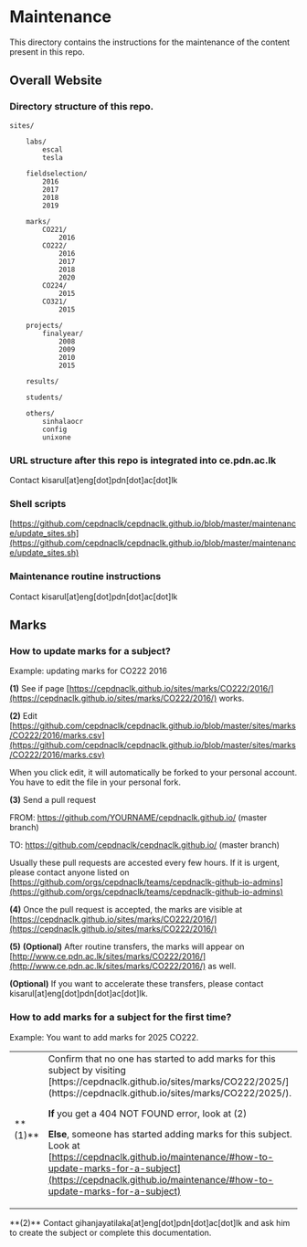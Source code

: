 # Maintenance

This directory contains the instructions for the maintenance of the content present in this repo.

## Overall Website

### Directory structure of this repo.
    sites/

        labs/
            escal
            tesla

        fieldselection/
            2016
            2017
            2018
            2019

        marks/
            CO221/
                2016
            CO222/
                2016
                2017
                2018
                2020
            CO224/
                2015
            CO321/
                2015

        projects/
            finalyear/
                2008
                2009
                2010
                2015

        results/

        students/

        others/
            sinhalaocr
            config
            unixone
        
### URL structure after this repo is integrated into ce.pdn.ac.lk

Contact kisarul[at]eng[dot]pdn[dot]ac[dot]lk

### Shell scripts

[https://github.com/cepdnaclk/cepdnaclk.github.io/blob/master/maintenance/update_sites.sh](https://github.com/cepdnaclk/cepdnaclk.github.io/blob/master/maintenance/update_sites.sh)

### Maintenance routine instructions

Contact kisarul[at]eng[dot]pdn[dot]ac[dot]lk

## Marks

### How to update marks for a subject?

Example: updating marks for CO222 2016

**(1)** See if page [https://cepdnaclk.github.io/sites/marks/CO222/2016/](https://cepdnaclk.github.io/sites/marks/CO222/2016/) works.

**(2)** Edit [https://github.com/cepdnaclk/cepdnaclk.github.io/blob/master/sites/marks/CO222/2016/marks.csv](https://github.com/cepdnaclk/cepdnaclk.github.io/blob/master/sites/marks/CO222/2016/marks.csv)

When you click edit, it will automatically be forked to your personal account. You have to edit the file in your personal fork.

**(3)** Send a pull request 

FROM: https://github.com/YOURNAME/cepdnaclk.github.io/ (master branch)

TO: https://github.com/cepdnaclk/cepdnaclk.github.io/ (master branch)

Usually these pull requests are accested every few hours. If it is urgent, please contact anyone listed on [https://github.com/orgs/cepdnaclk/teams/cepdnaclk-github-io-admins](https://github.com/orgs/cepdnaclk/teams/cepdnaclk-github-io-admins)

**(4)** Once the pull request is accepted, the marks are visible at [https://cepdnaclk.github.io/sites/marks/CO222/2016/](https://cepdnaclk.github.io/sites/marks/CO222/2016/)

**(5)** **(Optional)** After routine transfers, the marks will appear on [http://www.ce.pdn.ac.lk/sites/marks/CO222/2016/](http://www.ce.pdn.ac.lk/sites/marks/CO222/2016/) as well.

**(Optional)** If you want to accelerate these transfers, please contact kisarul[at]eng[dot]pdn[dot]ac[dot]lk.


### How to add marks for a subject for the first time?

Example: You want to add marks for 2025 CO222.
<table>
<tr>
<td>**(1)**</td><td> Confirm that no one has started to add marks for this subject by visiting [https://cepdnaclk.github.io/sites/marks/CO222/2025/](https://cepdnaclk.github.io/sites/marks/CO222/2025/). 

**If** you get a 404 NOT FOUND error, look at (2)

**Else**, someone has started adding marks for this subject. Look at [https://cepdnaclk.github.io/maintenance/#how-to-update-marks-for-a-subject](https://cepdnaclk.github.io/maintenance/#how-to-update-marks-for-a-subject)</td>
</tr></table>
**(2)** Contact gihanjayatilaka[at]eng[dot]pdn[dot]ac[dot]lk and ask him to create the subject or complete this documentation.


